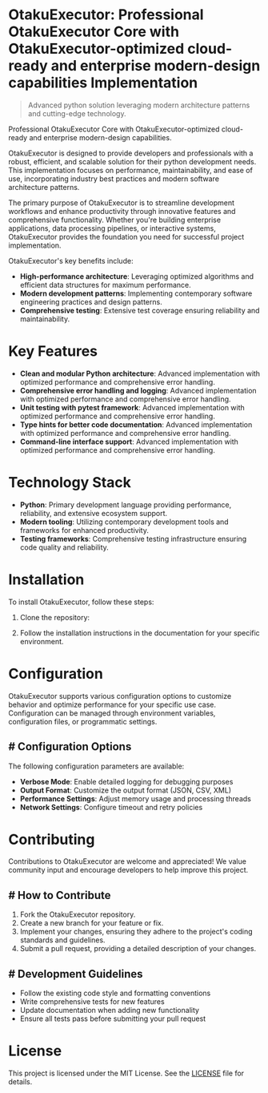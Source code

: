 <!-- fallback_OtakuExecutor_20251021165652_54257 -->

# OtakuExecutor: Professional OtakuExecutor Core with OtakuExecutor-optimized cloud-ready and enterprise modern-design capabilities Implementation
> Advanced python solution leveraging modern architecture patterns and cutting-edge technology.

Professional OtakuExecutor Core with OtakuExecutor-optimized cloud-ready and enterprise modern-design capabilities.

OtakuExecutor is designed to provide developers and professionals with a robust, efficient, and scalable solution for their python development needs. This implementation focuses on performance, maintainability, and ease of use, incorporating industry best practices and modern software architecture patterns.

The primary purpose of OtakuExecutor is to streamline development workflows and enhance productivity through innovative features and comprehensive functionality. Whether you're building enterprise applications, data processing pipelines, or interactive systems, OtakuExecutor provides the foundation you need for successful project implementation.

OtakuExecutor's key benefits include:

* **High-performance architecture**: Leveraging optimized algorithms and efficient data structures for maximum performance.
* **Modern development patterns**: Implementing contemporary software engineering practices and design patterns.
* **Comprehensive testing**: Extensive test coverage ensuring reliability and maintainability.

# Key Features

* **Clean and modular Python architecture**: Advanced implementation with optimized performance and comprehensive error handling.
* **Comprehensive error handling and logging**: Advanced implementation with optimized performance and comprehensive error handling.
* **Unit testing with pytest framework**: Advanced implementation with optimized performance and comprehensive error handling.
* **Type hints for better code documentation**: Advanced implementation with optimized performance and comprehensive error handling.
* **Command-line interface support**: Advanced implementation with optimized performance and comprehensive error handling.

# Technology Stack

* **Python**: Primary development language providing performance, reliability, and extensive ecosystem support.
* **Modern tooling**: Utilizing contemporary development tools and frameworks for enhanced productivity.
* **Testing frameworks**: Comprehensive testing infrastructure ensuring code quality and reliability.

# Installation

To install OtakuExecutor, follow these steps:

1. Clone the repository:


2. Follow the installation instructions in the documentation for your specific environment.

# Configuration

OtakuExecutor supports various configuration options to customize behavior and optimize performance for your specific use case. Configuration can be managed through environment variables, configuration files, or programmatic settings.

## # Configuration Options

The following configuration parameters are available:

* **Verbose Mode**: Enable detailed logging for debugging purposes
* **Output Format**: Customize the output format (JSON, CSV, XML)
* **Performance Settings**: Adjust memory usage and processing threads
* **Network Settings**: Configure timeout and retry policies

# Contributing

Contributions to OtakuExecutor are welcome and appreciated! We value community input and encourage developers to help improve this project.

## # How to Contribute

1. Fork the OtakuExecutor repository.
2. Create a new branch for your feature or fix.
3. Implement your changes, ensuring they adhere to the project's coding standards and guidelines.
4. Submit a pull request, providing a detailed description of your changes.

## # Development Guidelines

* Follow the existing code style and formatting conventions
* Write comprehensive tests for new features
* Update documentation when adding new functionality
* Ensure all tests pass before submitting your pull request

# License

This project is licensed under the MIT License. See the [LICENSE](https://github.com/Hantan1080/OtakuExecutor/blob/main/LICENSE) file for details.
